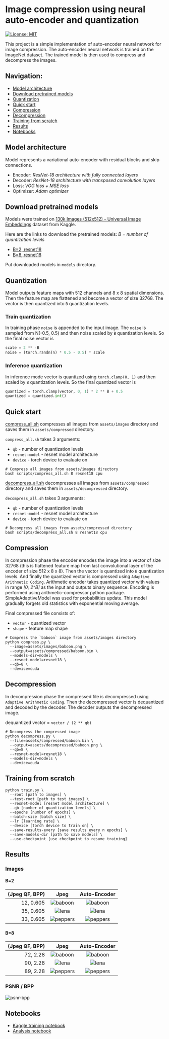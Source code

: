 # Image compression using neural auto-encoder and quantization

[![License: MIT](https://img.shields.io/badge/License-MIT-yellow.svg)](https://opensource.org/licenses/MIT)

This project is a simple implementation of auto-encoder neural network for image compression.
The auto-encoder neural network is trained on the ImageNet dataset. The trained model is then used to compress and
decompress the images.

## Navigation:

* [Model architecture](#model-architecture)
* [Download pretrained models](#download-pretrained-models)
* [Quantization](#quantization)
* [Quick start](#quick-start)
* [Compression](#compression)
* [Decompression](#decompression)
* [Training from scratch](#training-from-scratch)
* [Results](#results)
* [Notebooks](#notebooks)

## Model architecture

Model represents a variational auto-encoder with residual blocks and skip connections.

* Encoder: _ResNet-18 architecture with fully connected layers_
* Decoder: _ResNet-18 architecture with transposed convolution layers_
* Loss: _VGG loss + MSE loss_
* Optimizer: _Adam optimizer_

## Download pretrained models

Models were trained
on [130k Images (512x512) - Universal Image Embeddings](https://www.kaggle.com/datasets/rhtsingh/130k-images-512x512-universal-image-embeddings)
dataset from Kaggle.

Here are the links to download the pretrained models:
_B = number of quantization levels_

* [B=2, resnet18](https://drive.google.com/drive/folders/1FaeWzeRW3BMqqZwGsHUjhf7PuAOsiY6E?usp=sharing)
* [B=8, resnet18](https://drive.google.com/drive/folders/1fYDc0e43cUR7xsIYatpz8fdJ_6KMJmSs?usp=sharing)

Put downloaded models in `models` directory.

## Quantization

Model outputs feature maps with 512 channels and 8 x 8 spatial dimensions. Then the feature map are flattened and
become a vector of size 32768. The vector is then quantized into `B` quantization levels.

### Train quantization

In training phase `noise` is appended to the input image. The `noise` is sampled from N(-0.5, 0.5) and then noise scaled
by
`B` quantization levels. So the final noise vector is

```python
scale = 2 ** -B
noise = (torch.randn(n) * 0.5 - 0.5) * scale
```

### Inference quantization

In inference mode vector is quantized using `torch.clamp(0, 1)` and then scaled by `B` quantization levels.
So the final quantized vector is

```python
quantized = torch.clamp(vector, 0, 1) * 2 ** B + 0.5
quantized = quantized.int()
```

## Quick start

[compress_all.sh](scripts/compress_all.sh) compresses all images from `assets/images` directory and saves them
in `assets/compressed` directory.

`compress_all.sh` takes 3 arguments:

* `qb` - number of quantization levels
* `resnet-model` - resnet model architecture
* `device` - torch device to evaluate on

```shell
# Compress all images from assets/images directory
bash scripts/compress_all.sh 8 resnet18 cpu
```

[decompress_all.sh](./scripts/decompress_all.sh) decompresses all images from `assets/compressed` directory and saves
them in `assets/decompressed` directory.

`decompress_all.sh` takes 3 arguments:

* `qb` - number of quantization levels
* `resnet-model` - resnet model architecture
* `device` - torch device to evaluate on

```shell
# Decompress all images from assets/compressed directory
bash scripts/decompress_all.sh 8 resnet18 cpu
```

## Compression

In compression phase the encoder encodes the image into a vector of size 32768 (this is flattened feature map from last
convolutional layer of the encoder of size 512 x 8 x 8).
Then the vector is quantized into `B` quantization levels. And finally the quantized vector is compressed
using `Adaptive Arithmetic Coding`. Arithmetic encoder takes quantized vector with values in range _[0; 2^B]_ as the input and outputs binary sequence. Encoding is performed using arithmetic-compressor python package. SimpleAdaptiveModel was used for probabilities update. This model gradually forgets old statistics with exponential moving average.

Final compressed file consists of:

* `vector` - quantized vector
* `shape` - feature map shape

```shell
# Compress the `baboon` image from assets/images directory
python compress.py \
  --image=assets/images/baboon.png \
  --output=assets/compressed/baboon.bin \
  --models-dir=models \
  --resnet-model=resnet18 \
  --qb=8 \
  --device=cuda
```

## Decompression

In decompression phase the compressed file is decompressed using `Adaptive Arithmetic Coding`. Then the decompressed
vector is dequantized and decoded by the decoder. The decoder outputs the decompressed image.

dequantized vector = `vector / (2 ** qb)`

```shell
# Decompress the compressed image
python decompress.py \
  --file=assets/compressed/baboon.bin \
  --output=assets/decompressed/baboon.png \
  --qb=8 \
  --resnet-model=resnet18 \
  --models-dir=models \
  --device=cuda
```

## Training from scratch

```shell
python train.py \
  --root [path to images] \
  --test-root [path to test images] \
  --resnet-model [resnet model architecture] \
  --qb [number of quantization levels] \
  --epochs [number of epochs] \
  --batch-size [batch size] \
  --lr [learning rate] \
  --device [torch device to train on] \
  --save-results-every [save results every n epochs] \
  --save-models-dir [path to save models] \
  --use-checkpoint [use checkpoint to resume training]
```

## Results

### Images

#### B=2

| (Jpeg QF, BPP) |                   Jpeg                   |                  Auto-Encoder                   |
|---------------:|:----------------------------------------:|:-----------------------------------------------:|
|      12, 0.605 |  ![baboon](assets/jpegs/B=2/baboon.jpg)  |  ![baboon](assets/decompressed/B=2/baboon.png)  |
|      35, 0.605 |    ![lena](assets/jpegs/B=2/lena.jpg)    |    ![lena](assets/decompressed/B=2/lena.png)    |
|      33, 0.605 | ![peppers](assets/jpegs/B=2/peppers.jpg) | ![peppers](assets/decompressed/B=2/peppers.png) |

#### B=8

| (Jpeg QF, BPP) |                   Jpeg                   |                  Auto-Encoder                   |
|---------------:|:----------------------------------------:|:-----------------------------------------------:|
|       72, 2.28 |  ![baboon](assets/jpegs/B=8/baboon.jpg)  |  ![baboon](assets/decompressed/B=8/baboon.png)  |
|       90, 2.28 |    ![lena](assets/jpegs/B=8/lena.jpg)    |    ![lena](assets/decompressed/B=8/lena.png)    |
|       89, 2.28 | ![peppers](assets/jpegs/B=8/peppers.jpg) | ![peppers](assets/decompressed/B=8/peppers.png) |

### PSNR / BPP

![psnr-bpp](assets/graphs/psnr-bpp.png)

## Notebooks

* [Kaggle training notebook](notebooks/kaggle-cuda-training.ipynb)
* [Analysis notebook](notebooks/analysis.ipynb)